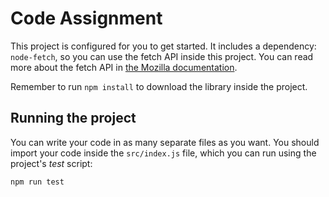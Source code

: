 # Code Assignment

This project is configured for you to get started.
It includes a dependency: `node-fetch`, so you can use the fetch API inside this project.
You can read more about the fetch API in [the Mozilla documentation](https://developer.mozilla.org/en-US/docs/Web/API/Fetch_API).

Remember to run `npm install` to download the library inside the project.

## Running the project

You can write your code in as many separate files as you want.
You should import your code inside the `src/index.js` file, which you can run using the project's _test_ script:

```bash
npm run test
```